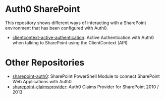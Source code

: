 # Auth0 SharePoint

This repository shows different ways of interacting with a SharePoint environment that has been configured with Auth0.

 - [clientcontext-active-authentication](clientcontext-active-authentication): Active Authentication with Auth0 when talking to SharePoint using the ClientContext (API)

# Other Repositories

- [sharepoint-auth0](https://github.com/auth0/sharepoint-auth0): SharePoint PowerShell Module to connect SharePoint Web Applications with Auth0
- [sharepoint-claimsprovider](https://github.com/auth0/sharepoint-claimsprovider): Auth0 Claims Provider for SharePoint 2010 / 2013 

